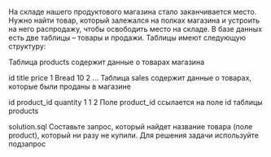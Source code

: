 На складе нашего продуктового магазина стало заканчивается место. Нужно найти товар, который залежался на полках магазина и устроить на него распродажу, чтобы освободить место на складе. В базе данных есть две таблицы – товары и продажи. Таблицы имеют следующую структуру:

Таблица products содержит данные о товарах магазина

id	title	price
1	Bread	10
2	...
Таблица sales содержит данные о товарах, которые были проданы в магазине

id	product_id	quantity
1	1	2
Поле product_id ссылается на поле id таблицы products

solution.sql
Составьте запрос, который найдет название товара (поле product), который ни разу не купили. Для решения задачи используйте подзапрос